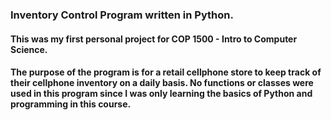 ### Inventory Control Program written in Python.

#### This was my first personal project for COP 1500 - Intro to Computer Science. 

#### The purpose of the program is for a retail cellphone store to keep track of their cellphone inventory on a daily basis. No functions or classes were used in this program since I was only learning the basics of Python and programming in this course. 

